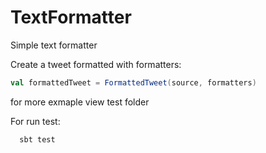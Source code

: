 # TextFormatter
Simple text formatter

Create a tweet formatted with formatters:  
```scala
val formattedTweet = FormattedTweet(source, formatters)
```
for more exmaple view test folder

For run test:
```bash
  sbt test
```
